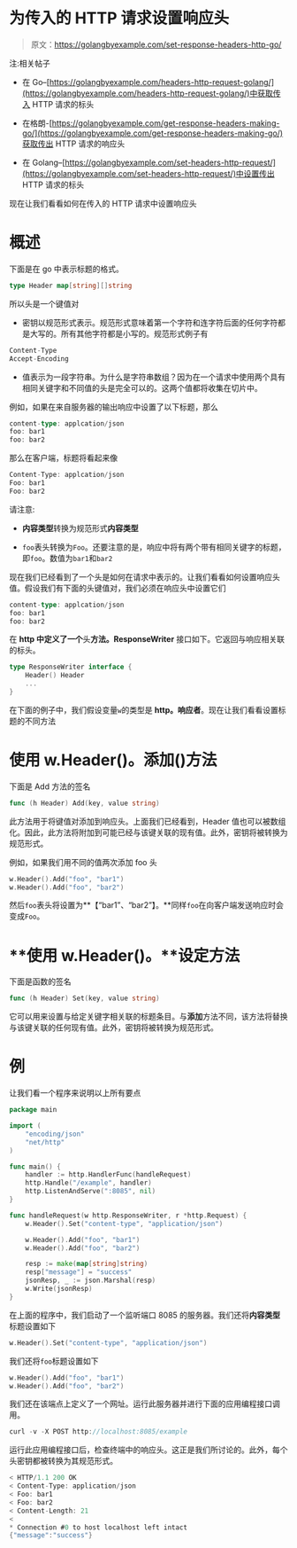 # 为传入的 HTTP 请求设置响应头

> 原文：<https://golangbyexample.com/set-response-headers-http-go/>

注:相关帖子

*   在 Go–[https://golangbyexample.com/headers-http-request-golang/](https://golangbyexample.com/headers-http-request-golang/)中获取传入 HTTP 请求的标头

*   在格朗-[https://golangbyexample.com/get-response-headers-making-go/](https://golangbyexample.com/get-response-headers-making-go/)获取传出 HTTP 请求的响应头

*   在 Golang–[https://golangbyexample.com/set-headers-http-request/](https://golangbyexample.com/set-headers-http-request/)中设置传出 HTTP 请求的标头

现在让我们看看如何在传入的 HTTP 请求中设置响应头

# **概述**

下面是在 go 中表示标题的格式。

```go
type Header map[string][]string
```

所以头是一个键值对

*   密钥以规范形式表示。规范形式意味着第一个字符和连字符后面的任何字符都是大写的。所有其他字符都是小写的。规范形式例子有

```go
Content-Type
Accept-Encoding
```

*   值表示为一段字符串。为什么是字符串数组？因为在一个请求中使用两个具有相同关键字和不同值的头是完全可以的。这两个值都将收集在切片中。

例如，如果在来自服务器的输出响应中设置了以下标题，那么

```go
content-type: applcation/json
foo: bar1
foo: bar2
```

那么在客户端，标题将看起来像

```go
Content-Type: applcation/json
Foo: bar1
Foo: bar2
```

请注意:

*   **内容类型**转换为规范形式**内容类型**

*   `foo`表头转换为`Foo`。还要注意的是，响应中将有两个带有相同关键字的标题，即`foo`。数值为`bar1`和`bar2`

现在我们已经看到了一个头是如何在请求中表示的。让我们看看如何设置响应头值。假设我们有下面的头键值对，我们必须在响应头中设置它们

```go
content-type: applcation/json
foo: bar1
foo: bar2
```

在 **http 中定义了一个**头**方法。ResponseWriter** 接口如下。它返回与响应相关联的标头。

```go
type ResponseWriter interface {
    Header() Header
    ...
}
```

在下面的例子中，我们假设变量`w`的类型是 **http。响应者**。现在让我们看看设置标题的不同方法

# **使用 w.Header()。添加()方法**

下面是 Add 方法的签名

```go
func (h Header) Add(key, value string)
```

此方法用于将键值对添加到响应头。上面我们已经看到，Header 值也可以被数组化。因此，此方法将附加到可能已经与该键关联的现有值。此外，密钥将被转换为规范形式。

例如，如果我们用不同的值两次添加 foo 头

```go
w.Header().Add("foo", "bar1")
w.Header().Add("foo", "bar2")
```

然后`foo`表头将设置为**【“bar1”、“bar2”】。**同样`foo`在向客户端发送响应时会变成`Foo`。

# **使用 w.Header()。**设定方法

下面是函数的签名

```go
func (h Header) Set(key, value string)
```

它可以用来设置与给定关键字相关联的标题条目。与**添加**方法不同，该方法将替换与该键关联的任何现有值。此外，密钥将被转换为规范形式。

# **例**

让我们看一个程序来说明以上所有要点

```go
package main

import (
	"encoding/json"
	"net/http"
)

func main() {
	handler := http.HandlerFunc(handleRequest)
	http.Handle("/example", handler)
	http.ListenAndServe(":8085", nil)
}

func handleRequest(w http.ResponseWriter, r *http.Request) {
	w.Header().Set("content-type", "application/json")

	w.Header().Add("foo", "bar1")
	w.Header().Add("foo", "bar2")

	resp := make(map[string]string)
	resp["message"] = "success"
	jsonResp, _ := json.Marshal(resp)
	w.Write(jsonResp)
}
```

在上面的程序中，我们启动了一个监听端口 8085 的服务器。我们还将**内容类型**标题设置如下

```go
w.Header().Set("content-type", "application/json")
```

我们还将`foo`标题设置如下

```go
w.Header().Add("foo", "bar1")
w.Header().Add("foo", "bar2")
```

我们还在该端点上定义了一个网址。运行此服务器并进行下面的应用编程接口调用。

```go
curl -v -X POST http://localhost:8085/example
```

运行此应用编程接口后，检查终端中的响应头。这正是我们所讨论的。此外，每个头密钥都被转换为其规范形式。

```go
< HTTP/1.1 200 OK
< Content-Type: application/json
< Foo: bar1
< Foo: bar2
< Content-Length: 21
< 
* Connection #0 to host localhost left intact
{"message":"success"}
```